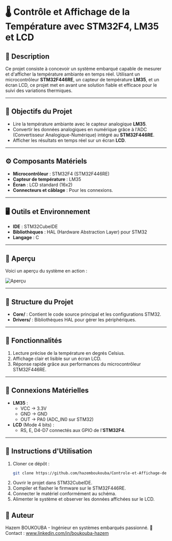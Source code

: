 # **🌡️ Contrôle et Affichage de la Température avec STM32F4, LM35 et LCD**

## **📖 Description**
Ce projet consiste à concevoir un système embarqué capable de mesurer et d'afficher la température ambiante en temps réel. Utilisant un microcontrôleur **STM32F446RE**, un capteur de température **LM35**, et un écran LCD, ce projet met en avant une solution fiable et efficace pour le suivi des variations thermiques.

---

## **🎯 Objectifs du Projet**
- Lire la température ambiante avec le capteur analogique **LM35**.
- Convertir les données analogiques en numérique grâce à l'ADC (Convertisseur Analogique-Numérique) intégré au **STM32F446RE**.
- Afficher les résultats en temps réel sur un écran **LCD**.


---

## **⚙️ Composants Matériels**
- **Microcontrôleur** : STM32F4 (STM32F446RE)
- **Capteur de température** : LM35
- **Écran** : LCD standard (16x2) 
- **Connecteurs et câblage** : Pour les connexions.

---

## **🖥️ Outils et Environnement**
- **IDE** : STM32CubeIDE
- **Bibliothèques** : HAL (Hardware Abstraction Layer) pour STM32
- **Langage** : C

---

## **📸 Aperçu**
Voici un aperçu du système en action :  

![Aperçu](./capture1.jpg)

---

## **📂 Structure du Projet**
- **Core/** : Contient le code source principal et les configurations STM32.
- **Drivers/** : Bibliothèques HAL pour gérer les périphériques.

---

## **🚀 Fonctionnalités**
1. Lecture précise de la température en degrés Celsius.
2. Affichage clair et lisible sur un écran LCD.
3. Réponse rapide grâce aux performances du microcontrôleur STM32F446RE.

---

## **🔧 Connexions Matérielles**
- **LM35** :
  - VCC → 3.3V
  - GND → GND
  - OUT → PA0 (ADC_IN0 sur STM32)
- **LCD** (Mode 4 bits) :
  - RS, E, D4-D7 connectés aux GPIO de l'**STM32F4**.

---

## **📜 Instructions d'Utilisation**
1. Cloner ce dépôt :  
   ```bash
   git clone https://github.com/hazemboukouba/Controle-et-Affichage-de-la-temperature_stm32f4-Lm35-lcd.git
2. Ouvrir le projet dans STM32CubeIDE.
3. Compiler et flasher le firmware sur le STM32F446RE.
4. Connecter le matériel conformément au schéma.
5. Alimenter le système et observer les données affichées sur le LCD.

## 🎉 Auteur

Hazem BOUKOUBA - Ingénieur en systèmes embarqués passionné.
📧 Contact : www.linkedin.com/in/boukouba-hazem
